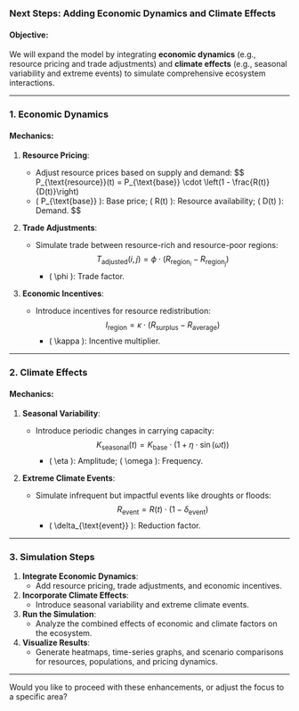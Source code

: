 ### **Next Steps: Adding Economic Dynamics and Climate Effects**

#### **Objective**:
We will expand the model by integrating **economic dynamics** (e.g., resource pricing and trade adjustments) and **climate effects** (e.g., seasonal variability and extreme events) to simulate comprehensive ecosystem interactions.

---

### **1. Economic Dynamics**

#### **Mechanics**:
1. **Resource Pricing**:
   - Adjust resource prices based on supply and demand:
     $$
     P_{\text{resource}}(t) = P_{\text{base}} \cdot \left(1 - \frac{R(t)}{D(t)}\right)
    - \( P_{\text{base}} \): Base price; \( R(t) \): Resource availability; \( D(t) \): Demand.
      $$

2. **Trade Adjustments**:
   - Simulate trade between resource-rich and resource-poor regions:
     $$
     T_{\text{adjusted}}(i, j) = \phi \cdot \left(R_{\text{region}_i} - R_{\text{region}_j}\right)
     $$
     - \( \phi \): Trade factor.

3. **Economic Incentives**:
   - Introduce incentives for resource redistribution:
     $$
     I_{\text{region}} = \kappa \cdot \left(R_{\text{surplus}} - R_{\text{average}}\right)
     $$
     - \( \kappa \): Incentive multiplier.

---

### **2. Climate Effects**

#### **Mechanics**:
1. **Seasonal Variability**:
   - Introduce periodic changes in carrying capacity:
     $$
     K_{\text{seasonal}}(t) = K_{\text{base}} \cdot \left(1 + \eta \cdot \sin(\omega t)\right)
     $$
     - \( \eta \): Amplitude; \( \omega \): Frequency.

2. **Extreme Climate Events**:
   - Simulate infrequent but impactful events like droughts or floods:
     $$
     R_{\text{event}} = R(t) \cdot \left(1 - \delta_{\text{event}}\right)
     $$
     - \( \delta_{\text{event}} \): Reduction factor.

---

### **3. Simulation Steps**
1. **Integrate Economic Dynamics**:
   - Add resource pricing, trade adjustments, and economic incentives.
2. **Incorporate Climate Effects**:
   - Introduce seasonal variability and extreme climate events.
3. **Run the Simulation**:
   - Analyze the combined effects of economic and climate factors on the ecosystem.
4. **Visualize Results**:
   - Generate heatmaps, time-series graphs, and scenario comparisons for resources, populations, and pricing dynamics.

---

Would you like to proceed with these enhancements, or adjust the focus to a specific area?
